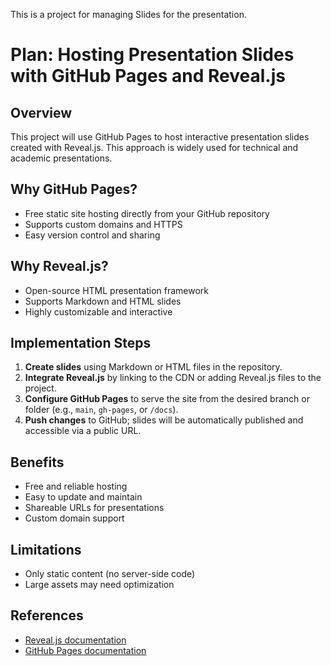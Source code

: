 
This is a project for managing Slides for the presentation.

# Plan: Hosting Presentation Slides with GitHub Pages and Reveal.js

## Overview
This project will use GitHub Pages to host interactive presentation slides created with Reveal.js. This approach is widely used for technical and academic presentations.

## Why GitHub Pages?
- Free static site hosting directly from your GitHub repository
- Supports custom domains and HTTPS
- Easy version control and sharing

## Why Reveal.js?
- Open-source HTML presentation framework
- Supports Markdown and HTML slides
- Highly customizable and interactive

## Implementation Steps
1. **Create slides** using Markdown or HTML files in the repository.
2. **Integrate Reveal.js** by linking to the CDN or adding Reveal.js files to the project.
3. **Configure GitHub Pages** to serve the site from the desired branch or folder (e.g., `main`, `gh-pages`, or `/docs`).
4. **Push changes** to GitHub; slides will be automatically published and accessible via a public URL.

## Benefits
- Free and reliable hosting
- Easy to update and maintain
- Shareable URLs for presentations
- Custom domain support

## Limitations
- Only static content (no server-side code)
- Large assets may need optimization

## References
- [Reveal.js documentation](https://revealjs.com/)
- [GitHub Pages documentation](https://pages.github.com/)